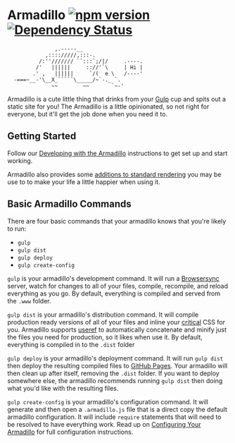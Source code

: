# Armadillo [![npm version](https://badge.fury.io/js/gulp-armadillo.svg)](https://badge.fury.io/js/gulp-armadillo) [![Dependency Status](https://david-dm.org/snugug/gulp-armadillo.svg)](https://david-dm.org/snugug/gulp-armadillo)

```
               ,.-----__
            ,:::://///,:::-.
          /:''/////// ``:::`;/|/     .----.
         /'   ||||||     :://'`\     | Hi |
        .' ,   ||||||     `/(  e \   /----'
  -===~__-'\__X_`````\_____/~`-._ `.
              ~~        ~~       `~-'
```

Armadillo is a cute little thing that drinks from your [Gulp](http://gulpjs.com/) cup and spits out a static site for you! The Armadillo is a little opinionated, so not right for everyone, but it'll get the job done when you need it to.

## Getting Started

Follow our [Developing with the Armadillo](https://github.com/Snugug/gulp-armadillo/wiki/Developing-with-the-Armadillo) instructions to get set up and start working.

Armadillo also provides some [additions to standard rendering](https://github.com/Snugug/gulp-armadillo/wiki/Armadillo-Additions) you may be use to to make your life a little happier when using it.

## Basic Armadillo Commands

There are four basic commands that your armadillo knows that you're likely to run:

* `gulp`
* `gulp dist`
* `gulp deploy`
* `gulp create-config`

`gulp` is your armadillo's development command. It will run a [Browsersync](https://www.browsersync.io/) server, watch for changes to all of your files, compile, recompile, and reload everything as you go. By default, everything is compiled and served from the `.www` folder.

`gulp dist` is your armadillo's distribution command. It will compile production ready versions of all of your files and inline your [critical](https://www.npmjs.com/package/critical) CSS for you. Armadillo supports [useref](https://www.npmjs.com/package/useref) to automatically concatenate and minify just the files you need for production, so it likes when use it. By default, everything is compiled in to the `.dist` folder

`gulp deploy` is your armadillo's deployment command. It will run `gulp dist` then deploy the resulting compiled files to [GitHub Pages](https://pages.github.com/). Your armadillo will then clean up after itself, removing the `.dist` folder. If you want to deploy somewhere else, the armadillo recommends running `gulp dist` then doing what you'd like with the resulting files.

`gulp create-config` is your armadillo's configuration command. It will generate and then open a `.armadillo.js` file that is a direct copy the default armadillo configuration. It will include `require` statements that will need to be resolved to have everything work. Read up on [Configuring Your Armadillo](https://github.com/Snugug/gulp-armadillo/wiki/Configuring-Your-Armadillo) for full configuration instructions.
